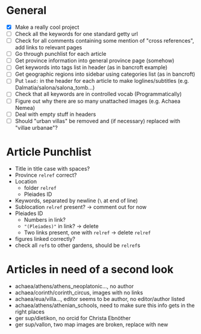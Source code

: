 
# General

- [x] Make a really cool project
- [ ] Check all the keywords for one standard getty url
- [ ] Check for all comments containing some mention of "cross references", add links to relevant pages
- [ ] Go through punchlist for each article
- [ ] Get province information into general province page (somehow)
- [ ] Get keywords into tags list in header (as in bancroft example)
- [ ] Get geographic regions into sidebar using categories list (as in bancroft)
- [ ] Put `lead:` in the header for each article to make loglines/subtitles (e.g. Dalmatia/salona/salona_tomb...)
- [ ] Check that all keywords are in controlled vocab (Programmatically)
- [ ] Figure out why there are so many unattached images (e.g. Achaea Nemea)
- [ ] Deal with empty stuff in headers
- [ ] Should "urban villas" be removed and (if necessary) replaced with "villae urbanae"?

# Article Punchlist

- Title in title case with spaces?
- Province `relref` correct?
- Location
  - folder `relref`
  - Pleiades ID
- Keywords, separated by newline (`\` at end of line)
- Sublocation `relref` present? -> comment out for now
- Pleiades ID
  - Numbers in link?
  - `"(Pleiades)"` in link? -> delete
  - Two links present, one with `relref` -> delete `relref`
- figures linked correctly?
- check all `ref`s to other gardens, should be `relref`s

# Articles in need of a second look

- achaea/athens/athens_neoplatonic..., no author
- achaea/corinth/corinth_circus, images with no links
- achaea/eua/villa..., editor seems to be author, no editor/author listed
- achaea/athens/athenian_schools, need to make sure this info gets in the right places
- ger sup/dietikon, no orcid for Christa Ebnöther
- ger sup/vallon, two map images are broken, replace with new
